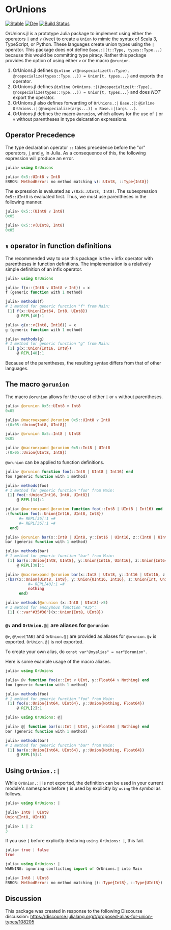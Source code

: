 # OrUnions

[![Stable](https://img.shields.io/badge/docs-stable-blue.svg)](https://mkitti.github.io/OrUnions.jl/stable/)
[![Dev](https://img.shields.io/badge/docs-dev-blue.svg)](https://mkitti.github.io/OrUnions.jl/dev/)
[![Build Status](https://github.com/mkitti/OrUnions.jl/actions/workflows/CI.yml/badge.svg?branch=main)](https://github.com/mkitti/OrUnions.jl/actions/workflows/CI.yml?query=branch%3Amain)

OrUnions.jl is a prototype Julia package to implement using either the operators `|` and `∨` (\vee) to create a `Union` to mimic the syntax of Scala 3, TypeScript, or Python. These languages create union types using the `|` operator. This package does not define `Base.:|(t::Type, types::Type...)` because this would be committing type piracy. Rather this package provides the option of using either `∨` or the macro `@orunion`.

1. OrUnions.jl defines `@inline ∨(@nospecialize(t::Type), @nospecialize(types::Type...)) = Union{t, types...}` and exports the operator.
2. OrUnions.jl defines `@inline OrUnions.:|(@nospecialize(t::Type), @nospecialize(types::Type...)) = Union{t, types...}` and does *NOT* export the operator.
3. OrUnions.jl also defines forwarding of `OrUnions.:|` `Base.:|`: `@inline OrUnions.:|(@nospecialize(args...)) = Base.:|(args...)`.
4. OrUnions.jl defines the macro `@orunion`, which allows for the use of `|` or `∨` without parentheses in type delcaration expressions.

## Operator Precedence

The type declaration operator `::` takes precedence before the "or" operators, [`|`](https://github.com/JuliaLang/JuliaSyntax.jl/blob/a6f2d1580f7bbad11822033e8c83e607aa31f100/src/kinds.jl#L632) and [`∨`](https://github.com/JuliaLang/JuliaSyntax.jl/blob/a6f2d1580f7bbad11822033e8c83e607aa31f100/src/kinds.jl#L634), in Julia. As a consequence of this, the following expression will produce an error.

```julia
julia> using OrUnions

julia> 0x5::UInt8 ∨ Int8
ERROR: MethodError: no method matching ∨(::UInt8, ::Type{Int8})
```

The expression is evaluated as `∨(0x5::UInt8, Int8)`. The subexpression `0x5::UInt8` is evaluated first. Thus, we must use parentheses in the following manner.

```julia
julia> 0x5::(UInt8 ∨ Int8)
0x05

julia> 0x5::∨(UInt8, Int8)
0x05
```

## `∨` operator in function definitions

The recommended way to use this package is the `∨` infix operator with parentheses in function definitions. The implementation is a relatively simple definition of an infix operator.

```julia
julia> using OrUnions

julia> f(x::(Int8 ∨ UInt8 ∨ Int)) = x
f (generic function with 1 method)

julia> methods(f)
# 1 method for generic function "f" from Main:
 [1] f(x::Union{Int64, Int8, UInt8})
     @ REPL[46]:1

julia> g(x::∨(Int8, Int16)) = x
g (generic function with 1 method)

julia> methods(g)
# 1 method for generic function "g" from Main:
 [1] g(x::Union{Int16, Int8})
     @ REPL[48]:1
```

Because of the parentheses, the resulting syntax differs from that of other languages.

## The macro `@orunion`

The macro `@orunion` allows for the use of either `|` or `∨` without parentheses.

```julia
julia> @orunion 0x5::UInt8 ∨ Int8
0x05

julia> @macroexpand @orunion 0x5::UInt8 ∨ Int8
:(0x05::Union{Int8, UInt8})

julia> @orunion 0x5::Int8 | UInt8
0x05

julia> @macroexpand @orunion 0x5::Int8 | UInt8
:(0x05::Union{UInt8, Int8})
```

`@orunion` can be applied to function definitions.

```julia
julia> @orunion function foo(::Int8 | UInt8 | Int16) end
foo (generic function with 1 method)

julia> methods(foo)
# 1 method for generic function "foo" from Main:
 [1] foo(::Union{Int16, Int8, UInt8})
     @ REPL[34]:1

julia> @macroexpand @orunion function foo(::Int8 | UInt8 | Int16) end
:(function foo(::Union{Int16, UInt8, Int8})
      #= REPL[36]:1 =#
      #= REPL[36]:1 =#
  end)

julia> @orunion bar(x::Int8 | UInt8, y::Int16 | UInt16, z::(Int8 | UInt8) | Int) = nothing
bar (generic function with 1 method)

julia> methods(bar)
# 1 method for generic function "bar" from Main:
 [1] bar(x::Union{Int8, UInt8}, y::Union{Int16, UInt16}, z::Union{Int64, Int8, UInt8})
     @ REPL[38]:1

julia> @macroexpand @orunion bar(x::Int8 | UInt8, y::Int16 | UInt16, z::(Int8 | UInt8) | Int) = nothing
:(bar(x::Union{UInt8, Int8}, y::Union{UInt16, Int16}, z::Union{Int, Union{UInt8, Int8}}) = begin
          #= REPL[40]:1 =#
          nothing
      end)

julia> methods(@orunion (x::Int8 | UInt8)->5)
# 1 method for anonymous function "#35":
 [1] (::var"#35#36")(x::Union{Int8, UInt8})
```

### `@∨` and `OrUnion.@|` are aliases for `@orunion`

`@∨`, `@\vee[TAB]` and `OrUnion.@|` are provided as aliases for `@orunion`. `@∨` is exported. `OrUnion.@|` is not exported.

To create your own alias, do `const var"@myalias" = var"@orunion"`.

Here is some example usage of the macro aliases.

```julia
julia> using OrUnions

julia> @∨ function foo(x::Int ∨ UInt, y::Float64 ∨ Nothing) end
foo (generic function with 1 method)

julia> methods(foo)
# 1 method for generic function "foo" from Main:
 [1] foo(x::Union{Int64, UInt64}, y::Union{Nothing, Float64})
     @ REPL[2]:1

julia> using OrUnions: @|

julia> @| function bar(x::Int | UInt, y::Float64 | Nothing) end
bar (generic function with 1 method)

julia> methods(bar)
# 1 method for generic function "bar" from Main:
 [1] bar(x::Union{Int64, UInt64}, y::Union{Nothing, Float64})
     @ REPL[5]:1
```

## Using `OrUnion.:|`

While `OrUnion.:|` is not exported, the definition can be used in your current module's namespace before `|` is used by explicitly by `using` the symbol as follows.

```julia
julia> using OrUnions: |

julia> Int8 | UInt8
Union{Int8, UInt8}

julia> 1 | 2
3
```

If you use `|` before explicitly declaring `using OrUnions: |`, this fail.

```julia
julia> true | false
true

julia> using OrUnions: |
WARNING: ignoring conflicting import of OrUnions.| into Main

julia> Int8 | UInt8
ERROR: MethodError: no method matching |(::Type{Int8}, ::Type{UInt8})
```

## Discussion

This package was created in response to the following Discourse discussion:
https://discourse.julialang.org/t/proposed-alias-for-union-types/108205
